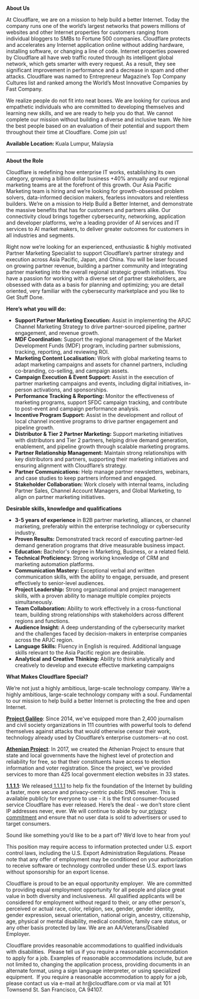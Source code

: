 <div class="content-intro">
	<div><strong>About Us</strong></div>
	<div>
		<p>At Cloudflare, we are on a mission to help build a better Internet. Today the company runs one of the world’s largest networks that powers millions of websites and other Internet properties for customers ranging from individual bloggers to SMBs to Fortune 500 companies. Cloudflare protects and accelerates any Internet application online without adding hardware, installing software, or changing a line of code. Internet properties powered by Cloudflare all have web traffic routed through its intelligent global network, which gets smarter with every request. As a result, they see significant improvement in performance and a decrease in spam and other attacks. Cloudflare was named to Entrepreneur Magazine’s Top Company Cultures list and ranked among the World’s Most Innovative Companies by Fast Company.&nbsp;</p>
		<p><span style="font-weight: 400;">We realize people do not fit into neat boxes. We are looking for curious and empathetic individuals who are committed to developing themselves and learning new skills, and we are ready to help you do that. We cannot complete our mission without building a diverse and inclusive team. We hire the best people based on an evaluation of their potential and support them throughout their time at Cloudflare. Come join us!&nbsp;</span></p>
	</div>
</div>
<p><strong>Available Location: </strong>Kuala Lumpur, Malaysia<strong><br></strong></p>
<hr>
<p><strong>About the Role</strong></p>
<p>Cloudflare is redefining how enterprise IT works, establishing its own category, growing a billion dollar business +40% annually and our regional marketing teams are at the forefront of this growth. Our Asia Pacific Marketing team is hiring and we’re looking for growth-obsessed problem solvers, data-informed decision makers, fearless innovators and relentless builders. We’re on a mission to Help Build a Better Internet, and demonstrate the massive benefits that has for customers and partners alike. Our connectivity cloud brings together cybersecurity, networking, application and developer platforms, we’re a leading provider of AI services and IT services to AI market makers, to deliver greater outcomes for customers in all industries and segments.</p>
<p>Right now we’re looking for an experienced, enthusiastic &amp; highly motivated Partner Marketing Specialist to support Cloudflare’s partner strategy and execution across Asia Pacific, Japan, and China. You will be laser focused on growing partner revenue, building a partner community and integrating partner marketing into the overall regional strategic growth initiatives. You have a passion for working with a diverse set of partner stakeholders, are obsessed with data as a basis for planning and optimizing; you are detail oriented, very familiar with the cybersecurity marketplace and you like to Get Stuff Done.&nbsp;</p>
<p><strong>Here’s what you will do:</strong></p>
<ul>
	<li><strong>Support Partner Marketing Execution:</strong> Assist in implementing the APJC Channel Marketing Strategy to drive partner-sourced pipeline, partner engagement, and revenue growth.</li>
	<li><strong>MDF Coordination:</strong> Support the regional management of the Market Development Funds (MDF) program, including partner submissions, tracking, reporting, and reviewing ROI.</li>
	<li><strong>Marketing Content Localisation:</strong> Work with global marketing teams to adapt marketing campaigns and assets for channel partners, including co-branding, co-selling, and campaign assets.</li>
	<li><strong>Campaign Execution &amp; Event Support:</strong> Assist in the execution of partner marketing campaigns and events, including digital initiatives, in-person activations, and sponsorships.</li>
	<li><strong>Performance Tracking &amp; Reporting:</strong> Monitor the effectiveness of marketing programs, support SFDC campaign tracking, and contribute to post-event and campaign performance analysis.</li>
	<li><strong>Incentive Program Support:</strong> Assist in the development and rollout of local channel incentive programs to drive partner engagement and pipeline growth.</li>
	<li><strong>Distributor &amp; Tier 2 Partner Marketing:</strong> Support marketing initiatives with distributors and Tier 2 partners, helping drive demand generation, enablement, and pipeline growth through scalable marketing programs.</li>
	<li><strong>Partner Relationship Management:</strong> Maintain strong relationships with key distributors and partners, supporting their marketing initiatives and ensuring alignment with Cloudflare’s strategy.</li>
	<li><strong>Partner Communications:</strong> Help manage partner newsletters, webinars, and case studies to keep partners informed and engaged.</li>
	<li><strong>Stakeholder Collaboration:</strong> Work closely with internal teams, including Partner Sales, Channel Account Managers, and Global Marketing, to align on partner marketing initiatives.</li>
</ul>
<p><strong>Desirable skills, knowledge and qualifications</strong></p>
<ul>
	<li><strong>3-5 years of experience</strong> in B2B partner marketing, alliances, or channel marketing, preferably within the enterprise technology or cybersecurity industry.</li>
	<li><strong>Proven Results:</strong> Demonstrated track record of executing partner-led demand generation programs that drive measurable business impact.</li>
	<li><strong>Education:</strong> Bachelor's degree in Marketing, Business, or a related field.</li>
	<li><strong>Technical Proficiency:</strong> Strong working knowledge of CRM and marketing automation platforms.</li>
	<li><strong>Communication Mastery:</strong> Exceptional verbal and written communication skills, with the ability to engage, persuade, and present effectively to senior-level audiences.</li>
	<li><strong>Project Leadership:</strong> Strong organizational and project management skills, with a proven ability to manage multiple complex projects simultaneously.</li>
	<li><strong>Team Collaboration:</strong> Ability to work effectively in a cross-functional team, building strong relationships with stakeholders across different regions and functions.</li>
	<li><strong>Audience Insight:</strong> A deep understanding of the cybersecurity market and the challenges faced by decision-makers in enterprise companies across the APJC region.</li>
	<li><strong>Language Skills:</strong> Fluency in English is required. Additional language skills relevant to the Asia Pacific region are desirable.</li>
	<li><strong>Analytical and Creative Thinking: </strong>Ability to think analytically and creatively to develop and execute effective marketing campaigns</li>
</ul>
<div class="content-conclusion">
	<p><strong>What Makes Cloudflare Special?</strong></p>
	<p><span style="font-weight: 400;">We’re not just a highly ambitious, large-scale technology company. We’re a highly ambitious, large-scale technology company with a soul. Fundamental to our mission to help build a better Internet is protecting the free and open Internet.</span></p>
	<p><a href="https://blog.cloudflare.com/protecting-free-expression-online/"><strong>Project Galileo</strong></a><span style="font-weight: 400;">: Since 2014, we've equipped more than 2,400 journalism and civil society organizations in 111 countries with powerful tools to defend themselves against attacks that would otherwise censor their work, technology already used by Cloudflare’s enterprise customers--at no cost.</span></p>
	<p><strong><a href="https://www.cloudflare.com/athenian/">Athenian Project</a></strong><span style="font-weight: 400;">: In 2017, we created the Athenian Project to ensure that state and local governments have the highest level of protection and reliability for free, so that their constituents have access to election information and voter registration. Since the project, we've provided services to more than 425 local government election websites in 33 states.</span></p>
	<p><a href="https://1.1.1.1/"><strong>1.1.1.1</strong></a><span style="font-weight: 400;">: We released</span><a href="https://1.1.1.1/"> <span style="font-weight: 400;">1.1.1.1</span></a><span style="font-weight: 400;"> to help fix the foundation of the Internet by building a faster, more secure and privacy-centric public DNS resolver. This is available publicly for everyone to use - it is the first consumer-focused service Cloudflare has ever released. Here’s the deal - we don’t store client IP addresses never, ever. We will continue to abide by our</span><a href="https://developers.cloudflare.com/1.1.1.1/privacy/public-dns-resolver"> privacy commitment</a><span style="font-weight: 400;"> and ensure that no user data is sold to advertisers or used to target consumers.</span></p>
	<p><span style="font-weight: 400;">Sound like something you’d like to be a part of? We’d love to hear from you!</span></p>
	<p><span style="font-weight: 400;">This position may require access to information protected under U.S. export control laws, including the U.S. Export Administration Regulations. Please note that any offer of employment may be conditioned on your authorization to receive software or technology controlled under these U.S. export laws without sponsorship for an export license.</span></p>
	<p><span style="font-weight: 400;">Cloudflare is proud to be an equal opportunity employer. &nbsp;We are committed to providing equal employment opportunity for all people and place great value in both diversity and inclusiveness. &nbsp;All qualified applicants will be considered for employment without regard to their, or any other person's, perceived or actual</span> <span style="font-weight: 400;">race, color, religion, sex, gender, gender identity, gender expression, sexual orientation, national origin, ancestry, citizenship, age, physical or mental disability, medical condition, family care status, or any other basis protected by law. </span><span style="font-weight: 400;">We are an AA/Veterans/Disabled Employer.</span></p>
	<p><span style="font-weight: 400;">Cloudflare provides reasonable accommodations to qualified individuals with disabilities. &nbsp;Please tell us if you require a reasonable accommodation to apply for a job. Examples of reasonable accommodations include, but are not limited to, changing the application process, providing documents in an alternate format, using a sign language interpreter, or using specialized equipment. &nbsp;If you require a reasonable accommodation to apply for a job, please contact us via e-mail at </span><span style="font-weight: 400;">hr@cloudflare.com</span><span style="font-weight: 400;"> or via mail at 101 Townsend St. San Francisco, CA 94107.</span></p>
</div>